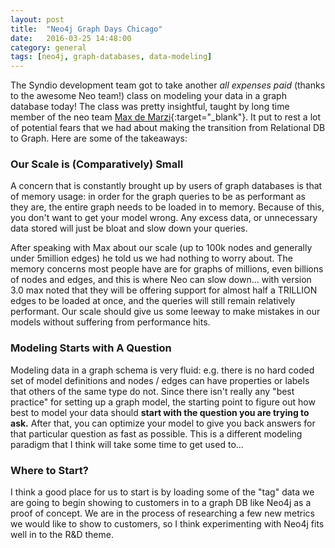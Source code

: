 ```yaml
---
layout: post
title:  "Neo4j Graph Days Chicago"
date:   2016-03-25 14:48:00
category: general
tags: [neo4j, graph-databases, data-modeling]
---
```


The Syndio development team got to take another *all expenses paid* (thanks to the awesome Neo team!) class on modeling your data in a graph database today! The class was pretty insightful, taught by long time member of the neo team [Max de Marzi][max]{:target="_blank"}. It put to rest a lot of potential fears that we had about making the transition from Relational DB to Graph. Here are some of the takeaways:

### Our Scale is (Comparatively) Small

A concern that is constantly brought up by users of graph databases is that of memory usage: in order for the graph queries to be as performant as they are, the entire graph needs to be loaded in to memory. Because of this, you don't want to get your model wrong. Any excess data, or unnecessary data stored will just be bloat and slow down your queries.

After speaking with Max about our scale (up to 100k nodes and generally under 5million edges) he told us we had nothing to worry about. The memory concerns most people have are for graphs of millions, even billions of nodes and edges, and this is where Neo can slow down... with version 3.0 max noted that they will be offering support for almost half a TRILLION edges to be loaded at once, and the queries will still remain relatively performant. Our scale should give us some leeway to make mistakes in our models without suffering from performance hits.

### Modeling Starts with A Question

Modeling data in a graph schema is very fluid: e.g. there is no hard coded set of model definitions and nodes / edges can have properties or labels that others of the same type do not. Since there isn't really any "best practice" for setting up a graph model, the starting point to figure out how best to model your data should **start with the question you are trying to ask.** After that, you can optimize your model to give you back answers for that particular question as fast as possible. This is a different modeling paradigm that I think will take some time to get used to...

### Where to Start?

I think a good place for us to start is by loading some of the "tag" data we are going to begin showing to customers in to a graph DB like Neo4j as a proof of concept. We are in the process of researching a few new metrics we would like to show to customers, so I think experimenting with Neo4j fits well in to the R&D theme.

[max]: http://maxdemarzi.com/

